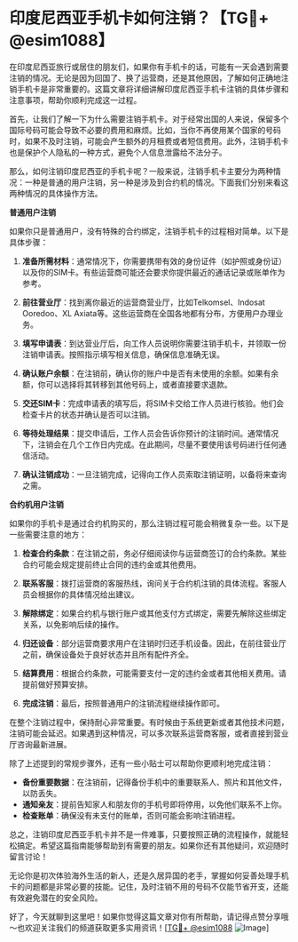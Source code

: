 # 印度尼西亚手机卡如何注销？【TG💪+ @esim1088】

在印度尼西亚旅行或居住的朋友们，如果你有手机卡的话，可能有一天会遇到需要注销的情况。无论是因为回国了、换了运营商，还是其他原因，了解如何正确地注销手机卡是非常重要的。这篇文章将详细讲解印度尼西亚手机卡注销的具体步骤和注意事项，帮助你顺利完成这一过程。

首先，让我们了解一下为什么需要注销手机卡。对于经常出国的人来说，保留多个国际号码可能会导致不必要的费用和麻烦。比如，当你不再使用某个国家的号码时，如果不及时注销，可能会产生额外的月租费或者短信费用。此外，注销手机卡也是保护个人隐私的一种方式，避免个人信息泄露给不法分子。

那么，如何注销印度尼西亚的手机卡呢？一般来说，注销手机卡主要分为两种情况：一种是普通的用户注销，另一种是涉及到合约机的情况。下面我们分别来看这两种情况的具体操作方法。

**普通用户注销**

如果你只是普通用户，没有特殊的合约绑定，注销手机卡的过程相对简单。以下是具体步骤：

1. **准备所需材料**：通常情况下，你需要携带有效的身份证件（如护照或身份证）以及你的SIM卡。有些运营商可能还会要求你提供最近的通话记录或账单作为参考。

2. **前往营业厅**：找到离你最近的运营商营业厅，比如Telkomsel、Indosat Ooredoo、XL Axiata等。这些运营商在全国各地都有分布，方便用户办理业务。

3. **填写申请表**：到达营业厅后，向工作人员说明你需要注销手机卡，并领取一份注销申请表。按照指示填写相关信息，确保信息准确无误。

4. **确认账户余额**：在注销前，确认你的账户中是否有未使用的余额。如果有余额，你可以选择将其转移到其他号码上，或者直接要求退款。

5. **交还SIM卡**：完成申请表的填写后，将SIM卡交给工作人员进行核验。他们会检查卡片的状态并确认是否可以注销。

6. **等待处理结果**：提交申请后，工作人员会告诉你预计的注销时间。通常情况下，注销会在几个工作日内完成。在此期间，尽量不要使用该号码进行任何通信活动。

7. **确认注销成功**：一旦注销完成，记得向工作人员索取注销证明，以备将来查询之需。

**合约机用户注销**

如果你的手机卡是通过合约机购买的，那么注销过程可能会稍微复杂一些。以下是一些需要注意的地方：

1. **检查合约条款**：在注销之前，务必仔细阅读你与运营商签订的合约条款。某些合约可能会规定提前终止合同的违约金或其他费用。

2. **联系客服**：拨打运营商的客服热线，询问关于合约机注销的具体流程。客服人员会根据你的具体情况给出建议。

3. **解除绑定**：如果合约机与银行账户或其他支付方式绑定，需要先解除这些绑定关系，以免影响后续的操作。

4. **归还设备**：部分运营商要求用户在注销时归还手机设备。因此，在前往营业厅之前，确保设备处于良好状态并且所有配件齐全。

5. **结算费用**：根据合约条款，可能需要支付一定的违约金或者其他相关费用。请提前做好预算安排。

6. **完成注销**：最后，按照普通用户的注销流程继续操作即可。

在整个注销过程中，保持耐心非常重要。有时候由于系统更新或者其他技术问题，注销可能会延迟。如果遇到这种情况，可以多次联系运营商客服，或者直接到营业厅咨询最新进展。

除了上述提到的常规步骤外，还有一些小贴士可以帮助你更顺利地完成注销：

- **备份重要数据**：在注销前，记得备份手机中的重要联系人、照片和其他文件，以防丢失。
- **通知亲友**：提前告知家人和朋友你的手机号即将停用，以免他们联系不上你。
- **检查账单**：确保没有未支付的账单，否则可能会影响注销进程。

总之，注销印度尼西亚手机卡并不是一件难事，只要按照正确的流程操作，就能轻松搞定。希望这篇指南能够帮助到有需要的朋友。如果你还有其他疑问，欢迎随时留言讨论！

无论你是初次体验海外生活的新人，还是久居异国的老手，掌握如何妥善处理手机卡的问题都是非常必要的技能。记住，及时注销不用的号码不仅能节省开支，还能有效避免潜在的安全风险。

好了，今天就聊到这里吧！如果你觉得这篇文章对你有所帮助，请记得点赞分享哦～也欢迎关注我们的频道获取更多实用资讯！[[TG💪+ @esim1088](https://t.me/s/esim1088) ![Image](https://i.postimg.cc/4NQfJmqS/Snipaste-2025-05-13-00-14-12.png)]